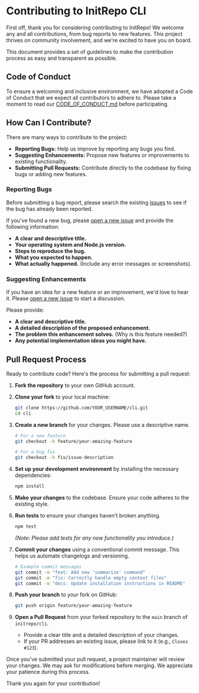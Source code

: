 # Contributing to InitRepo CLI

First off, thank you for considering contributing to InitRepo\! We welcome any and all contributions, from bug reports to new features. This project thrives on community involvement, and we're excited to have you on board.

This document provides a set of guidelines to make the contribution process as easy and transparent as possible.

## Code of Conduct

To ensure a welcoming and inclusive environment, we have adopted a Code of Conduct that we expect all contributors to adhere to. Please take a moment to read our [CODE\_OF\_CONDUCT.md](https://www.google.com/search?q=https://github.com/initrepo/cli/blob/main/CODE_OF_CONDUCT.md) before participating.

## How Can I Contribute?

There are many ways to contribute to the project:

  * **Reporting Bugs:** Help us improve by reporting any bugs you find.
  * **Suggesting Enhancements:** Propose new features or improvements to existing functionality.
  * **Submitting Pull Requests:** Contribute directly to the codebase by fixing bugs or adding new features.

### Reporting Bugs

Before submitting a bug report, please search the existing [issues](https://www.google.com/search?q=https://github.com/initrepo/cli/issues) to see if the bug has already been reported.

If you've found a new bug, please [open a new issue](https://www.google.com/search?q=https://github.com/initrepo/cli/issues/new%3Fassignees%3D%26labels%3Dbug%26template%3Dbug_report.md%26title%3D) and provide the following information:

  * **A clear and descriptive title.**
  * **Your operating system and Node.js version.**
  * **Steps to reproduce the bug.**
  * **What you expected to happen.**
  * **What actually happened.** (Include any error messages or screenshots).

### Suggesting Enhancements

If you have an idea for a new feature or an improvement, we'd love to hear it. Please [open a new issue](https://www.google.com/search?q=https://github.com/initrepo/cli/issues/new%3Fassignees%3D%26labels%3Denhancement%26template%3Dfeature_request.md%26title%3D) to start a discussion.

Please provide:

  * **A clear and descriptive title.**
  * **A detailed description of the proposed enhancement.**
  * **The problem this enhancement solves.** (Why is this feature needed?)
  * **Any potential implementation ideas you might have.**

## Pull Request Process

Ready to contribute code? Here's the process for submitting a pull request:

1.  **Fork the repository** to your own GitHub account.

2.  **Clone your fork** to your local machine:

    ```bash
    git clone https://github.com/YOUR_USERNAME/cli.git
    cd cli
    ```

3.  **Create a new branch** for your changes. Please use a descriptive name.

    ```bash
    # For a new feature
    git checkout -b feature/your-amazing-feature

    # For a bug fix
    git checkout -b fix/issue-description
    ```

4.  **Set up your development environment** by installing the necessary dependencies:

    ```bash
    npm install
    ```

5.  **Make your changes** to the codebase. Ensure your code adheres to the existing style.

6.  **Run tests** to ensure your changes haven't broken anything.

    ```bash
    npm test
    ```

    *(Note: Please add tests for any new functionality you introduce.)*

7.  **Commit your changes** using a conventional commit message. This helps us automate changelogs and versioning.

    ```bash
    # Example commit messages
    git commit -m "feat: Add new 'summarize' command"
    git commit -m "fix: Correctly handle empty context files"
    git commit -m "docs: Update installation instructions in README"
    ```

8.  **Push your branch** to your fork on GitHub:

    ```bash
    git push origin feature/your-amazing-feature
    ```

9.  **Open a Pull Request** from your forked repository to the `main` branch of `initrepo/cli`.

      * Provide a clear title and a detailed description of your changes.
      * If your PR addresses an existing issue, please link to it (e.g., `Closes #123`).

Once you've submitted your pull request, a project maintainer will review your changes. We may ask for modifications before merging. We appreciate your patience during this process.

Thank you again for your contribution\!
